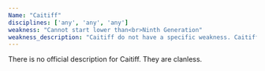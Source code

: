 ```yaml
---
Name: "Caitiff"
disciplines: ['any', 'any', 'any']
weakness: "Cannot start lower than<br>Ninth Generation"
weakness_description: "Caitiff do not have a specific weakness. Caitiff characters cannot start lower than Ninth Generation, though they can subsequently lower their Generation via diablerie."
---
```


There is no official description for Caitiff.  They are clanless.